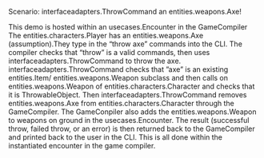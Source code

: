 Scenario: interfaceadapters.ThrowCommand an entities.weapons.Axe! 

This demo is hosted within an usecases.Encounter in the GameCompiler The entities.characters.Player has an entities.weapons.Axe (assumption).They type in the “throw axe” commands into the CLI. The compiler checks that “throw” is a valid commands, then uses interfaceadapters.ThrowCommand to throw the axe.  interfaceadapters.ThrowCommand checks that ”axe” is an existing entities.Item/ entities.weapons.Weapon subclass and  then calls on entities.weapons.Weapon of entities.characters.Character  and checks that it is ThrowableObject.  Then interfaceadapters.ThrowCommand removes entities.weapons.Axe from entities.characters.Character through the GameCompiler. The GameConpiler also adds the entities.weapons.Weapon to weapons on ground in the usecases.Encounter. The result (successful throw, failed throw, or an error) is then returned back to the GameCompiler and printed back to the user in the CLI.  This is all done within the instantiated encounter in the game compiler. 
